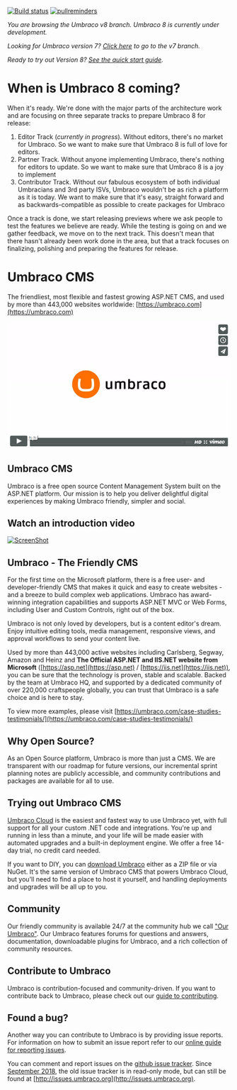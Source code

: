 [![Build status](https://umbraco.visualstudio.com/Umbraco%20Cms/_apis/build/status/Cms%208%20Continuous?branchName=dev-v8)](https://umbraco.visualstudio.com/Umbraco%20Cms/_build?definitionId=75) [![pullreminders](https://pullreminders.com/badge.svg)](https://pullreminders.com?ref=badge)


_You are browsing the Umbraco v8 branch. Umbraco 8 is currently under development._

_Looking for Umbraco version 7? [Click here](https://github.com/umbraco/Umbraco-CMS) to go to the v7 branch._

_Ready to try out Version 8? [See the quick start guide](V8_GETTING_STARTED.md)._

When is Umbraco 8 coming?
=========================
When it's ready. We're done with the major parts of the architecture work and are focusing on three separate tracks to prepare Umbraco 8 for release:
1) Editor Track (_currently in progress_). Without editors, there's no market for Umbraco. So we want to make sure that Umbraco 8 is full of love for editors.
2) Partner Track. Without anyone implementing Umbraco, there's nothing for editors to update. So we want to make sure that Umbraco 8 is a joy to implement
3) Contributor Track. Without our fabulous ecosystem of both individual Umbracians and 3rd party ISVs, Umbraco wouldn't be as rich a platform as it is today. We want to make sure that it's easy, straight forward and as backwards-compatible as possible to create packages for Umbraco

Once a track is done, we start releasing previews where we ask people to test the features we believe are ready. While the testing is going on and we gather feedback, we move on to the next track. This doesn't mean that there hasn't already been work done in the area, but that a track focuses on finalizing, polishing and preparing the features for release.

Umbraco CMS
===========
The friendliest, most flexible and fastest growing ASP.NET CMS, and used by more than 443,000 websites worldwide: [https://umbraco.com](https://umbraco.com)

[![ScreenShot](img/vimeo.png)](https://vimeo.com/172382998/)

## Umbraco CMS
Umbraco is a free open source Content Management System built on the ASP.NET platform. Our mission is to help you deliver delightful digital experiences by making Umbraco friendly, simpler and social.

## Watch an introduction video

[![ScreenShot](https://shop.umbraco.com/images/whatisumbraco.png)](https://umbraco.tv/videos/umbraco-v7/content-editor/basics/introduction/cms-explanation/)

## Umbraco - The Friendly CMS

For the first time on the Microsoft platform, there is a free user- and developer-friendly CMS that makes it quick and easy to create websites - and a breeze to build complex web applications. Umbraco has award-winning integration capabilities and supports ASP.NET MVC or Web Forms, including User and Custom Controls, right out of the box.

Umbraco is not only loved by developers, but is a content editor's dream. Enjoy intuitive editing tools, media management, responsive views, and approval workflows to send your content live.

Used by more than 443,000 active websites including Carlsberg, Segway, Amazon and Heinz and **The Official ASP.NET and IIS.NET website from Microsoft** ([https://asp.net](https://asp.net) / [https://iis.net](https://iis.net)), you can be sure that the technology is proven, stable and scalable. Backed by the team at Umbraco HQ, and supported by a dedicated community of over 220,000 craftspeople globally, you can trust that Umbraco is a safe choice and is here to stay.

To view more examples, please visit [https://umbraco.com/case-studies-testimonials/](https://umbraco.com/case-studies-testimonials/)

## Why Open Source?
As an Open Source platform, Umbraco is more than just a CMS. We are transparent with our roadmap for future versions, our incremental sprint planning notes are publicly accessible, and community contributions and packages are available for all to use.

## Trying out Umbraco CMS

[Umbraco Cloud](https://umbraco.com/cloud) is the easiest and fastest way to use Umbraco yet, with full support for all your custom .NET code and integrations. You're up and running in less than a minute, and your life will be made easier with automated upgrades and a built-in deployment engine. We offer a free 14-day trial, no credit card needed.

If you want to DIY, you can [download Umbraco](https://our.umbraco.com/download) either as a ZIP file or via NuGet. It's the same version of Umbraco CMS that powers Umbraco Cloud, but you'll need to find a place to host it yourself, and handling deployments and upgrades will be all up to you.

## Community

Our friendly community is available 24/7 at the community hub we call ["Our Umbraco"](https://our.umbraco.com). Our Umbraco features forums for questions and answers, documentation, downloadable plugins for Umbraco, and a rich collection of community resources.

## Contribute to Umbraco

Umbraco is contribution-focused and community-driven. If you want to contribute back to Umbraco, please check out our [guide to contributing](CONTRIBUTING.md).

## Found a bug?

Another way you can contribute to Umbraco is by providing issue reports. For information on how to submit an issue report refer to our [online guide for reporting issues](CONTRIBUTING_DETAILED.md#reporting-bugs).

You can comment and report issues on the [github issue tracker](https://github.com/umbraco/Umbraco-CMS/issues).
Since [September 2018](https://umbraco.com/blog/a-second-take-on-umbraco-issue-tracker-hello-github-issues/), the old issue tracker is in read-only mode, but can still be found at [http://issues.umbraco.org](http://issues.umbraco.org).
